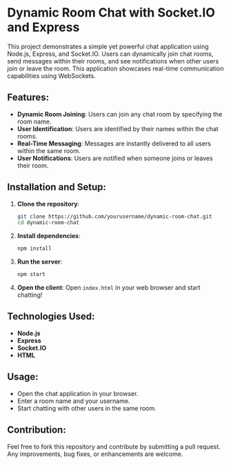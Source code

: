 # Dynamic Room Chat with Socket.IO and Express

This project demonstrates a simple yet powerful chat application using Node.js, Express, and Socket.IO. Users can dynamically join chat rooms, send messages within their rooms, and see notifications when other users join or leave the room. This application showcases real-time communication capabilities using WebSockets.

## Features:
- **Dynamic Room Joining**: Users can join any chat room by specifying the room name.
- **User Identification**: Users are identified by their names within the chat rooms.
- **Real-Time Messaging**: Messages are instantly delivered to all users within the same room.
- **User Notifications**: Users are notified when someone joins or leaves their room.

## Installation and Setup:
1. **Clone the repository**:
    ```bash
    git clone https://github.com/yourusername/dynamic-room-chat.git
    cd dynamic-room-chat
    ```

2. **Install dependencies**:
    ```bash
    npm install
    ```

3. **Run the server**:
    ```bash
    npm start
    ```

4. **Open the client**:
    Open `index.html` in your web browser and start chatting!

## Technologies Used:
- **Node.js**
- **Express**
- **Socket.IO**
- **HTML**

## Usage:
- Open the chat application in your browser.
- Enter a room name and your username.
- Start chatting with other users in the same room.

## Contribution:
Feel free to fork this repository and contribute by submitting a pull request. Any improvements, bug fixes, or enhancements are welcome.
